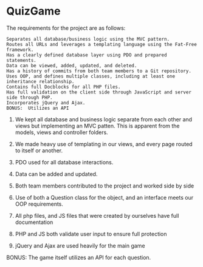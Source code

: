 # QuizGame

The requirements for the project are as follows:


    Separates all database/business logic using the MVC pattern.
    Routes all URLs and leverages a templating language using the Fat-Free framework.
    Has a clearly defined database layer using PDO and prepared statements.
    Data can be viewed, added, updated, and deleted.
    Has a history of commits from both team members to a Git repository.
    Uses OOP, and defines multiple classes, including at least one inheritance relationship.
    Contains full Docblocks for all PHP files.
    Has full validation on the client side through JavaScript and server side through PHP.
    Incorporates jQuery and Ajax.
    BONUS:  Utilizes an API

1. We kept all database and business logic separate from each other and views but implementing an MVC patten.
This is apparent from the models, views and controller folders.

2. We made heavy use of templating in our views, and every page routed to itself or another.

3. PDO used for all database interactions.

4. Data can be added and updated.

5. Both team members contributed to the project and worked side by side

6. Use of both a Question class for the object, and an interface meets our OOP requirements.

7. All php files, and JS files that were created by ourselves have full documentation

8. PHP and JS both validate user input to ensure full protection

9. jQuery and Ajax are used heavily for the main game

BONUS: The game itself utilizes an API for each question.